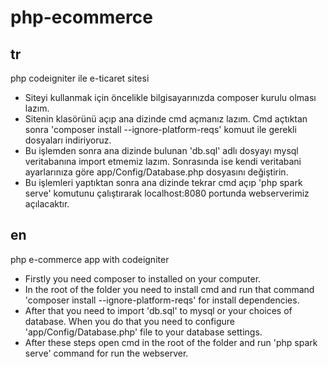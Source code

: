 # php-ecommerce
## tr
php codeigniter ile e-ticaret sitesi
- Siteyi kullanmak için öncelikle bilgisayarınızda composer kurulu olması lazım.
- Sitenin klasörünü açıp ana dizinde cmd açmanız lazım. Cmd açtıktan sonra 'composer install --ignore-platform-reqs' komuut ile gerekli dosyaları indiriyoruz.
- Bu işlemden sonra ana dizinde bulunan 'db.sql' adlı dosyayı mysql veritabanına import etmemiz lazım. Sonrasında ise kendi veritabani ayarlarınıza göre app/Config/Database.php dosyasını değiştirin.
- Bu işlemleri yaptıktan sonra ana dizinde tekrar cmd açıp 'php spark serve' komutunu çalıştırarak localhost:8080 portunda webserverimiz açılacaktır.
## en
php e-commerce app with codeigniter
- Firstly you need composer to installed on your computer. 
- In the root of the folder you need to install cmd and run that command 'composer install --ignore-platform-reqs' for install dependencies.
- After that you need to import 'db.sql' to mysql or your choices of database. When you do that you need to configure 'app/Config/Database.php' file to your database settings.
- After these steps open cmd in the root of the folder and run 'php spark serve' command for run the webserver.
